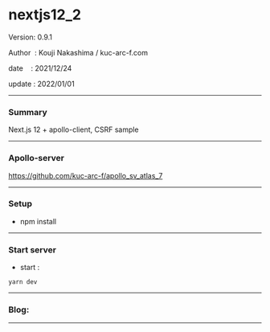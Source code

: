 ﻿# nextjs12_2

 Version: 0.9.1

 Author  : Kouji Nakashima / kuc-arc-f.com

 date    : 2021/12/24 

 update  : 2022/01/01

***
### Summary

Next.js 12 + apollo-client, CSRF sample

***
### Apollo-server
https://github.com/kuc-arc-f/apollo_sv_atlas_7

***
### Setup

* npm install

***
### Start server
* start :

```
yarn dev
```

***
### Blog:


***

